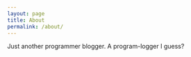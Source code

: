 ```yaml
---
layout: page
title: About
permalink: /about/
---
```


Just another programmer blogger. A program-logger I guess?
